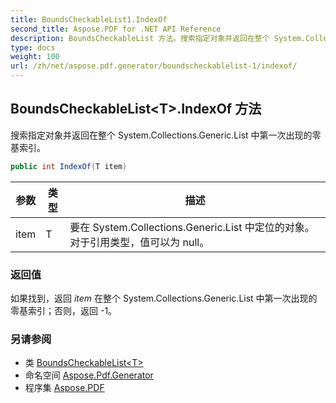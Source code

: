 ```yaml
---
title: BoundsCheckableList1.IndexOf
second_title: Aspose.PDF for .NET API Reference
description: BoundsCheckableList 方法。搜索指定对象并返回在整个 System.Collections.Generic.List 中第一次出现的零基索引
type: docs
weight: 100
url: /zh/net/aspose.pdf.generator/boundscheckablelist-1/indexof/
---
```

## BoundsCheckableList&lt;T&gt;.IndexOf 方法

搜索指定对象并返回在整个 System.Collections.Generic.List 中第一次出现的零基索引。

```csharp
public int IndexOf(T item)
```

| 参数 | 类型 | 描述 |
| --- | --- | --- |
| item | T | 要在 System.Collections.Generic.List 中定位的对象。对于引用类型，值可以为 null。 |

### 返回值

如果找到，返回 *item* 在整个 System.Collections.Generic.List 中第一次出现的零基索引；否则，返回 -1。

### 另请参阅

* 类 [BoundsCheckableList&lt;T&gt;](../)
* 命名空间 [Aspose.Pdf.Generator](../../../aspose.pdf.generator/)
* 程序集 [Aspose.PDF](../../../)